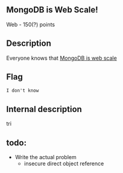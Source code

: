 ## MongoDB is Web Scale!
Web - 150(?) points

Description
------------
Everyone knows that [MongoDB is web scale](http://www.mongodb-is-web-scale.com/)


Flag
------------

`I don't know`


Internal description
------------
tri

todo:
-------------
* Write the actual problem
  * insecure direct object reference
